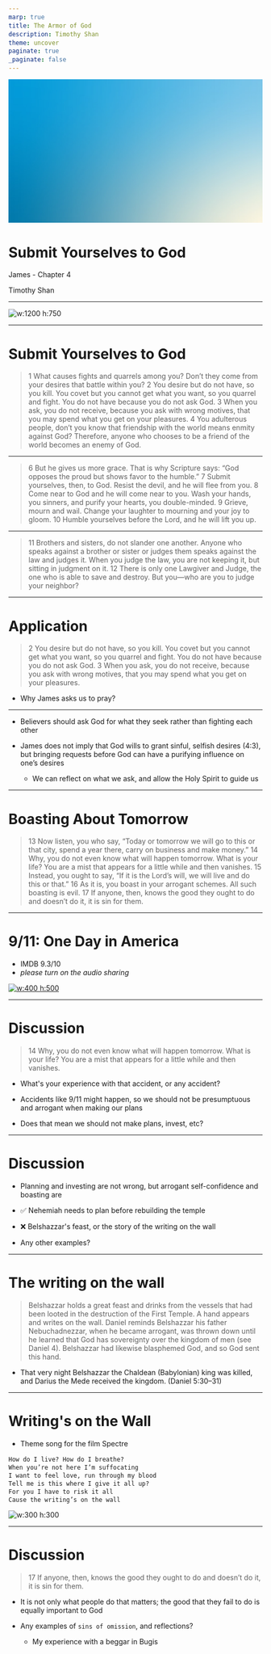```yaml
---
marp: true
title: The Armor of God 
description: Timothy Shan
theme: uncover
paginate: true
_paginate: false
---
```


![bg](./assets/gradient.jpg)

# <!--fit--> Submit Yourselves to God

James - Chapter 4

Timothy Shan

---

![w:1200 h:750](https://user-images.githubusercontent.com/106022681/185776875-8c15faa5-2d53-40ee-ba2e-2bb6432fa15c.png)

---

# Submit Yourselves to God

> 1 What causes fights and quarrels among you? Don’t they come from your desires that battle within you?
2 You desire but do not have, so you kill. You covet but you cannot get what you want, so you quarrel and fight. You do not have because you do not ask God.
3 When you ask, you do not receive, because you ask with wrong motives, that you may spend what you get on your pleasures.
4 You adulterous people, don’t you know that friendship with the world means enmity against God? Therefore, anyone who chooses to be a friend of the world becomes an enemy of God.

---

> 6 But he gives us more grace. That is why Scripture says: “God opposes the proud but shows favor to the humble.”
7 Submit yourselves, then, to God. Resist the devil, and he will flee from you.
8 Come near to God and he will come near to you. Wash your hands, you sinners, and purify your hearts, you double-minded.
9 Grieve, mourn and wail. Change your laughter to mourning and your joy to gloom.
10 Humble yourselves before the Lord, and he will lift you up.

---

> 11 Brothers and sisters, do not slander one another. Anyone who speaks against a brother or sister or judges them speaks against the law and judges it. When you judge the law, you are not keeping it, but sitting in judgment on it.
12 There is only one Lawgiver and Judge, the one who is able to save and destroy. But you—who are you to judge your neighbor?

---

# Application 

> 2 You desire but do not have, so you kill. You covet but you cannot get what you want, so you quarrel and fight. You do not have because you do not ask God.
3 When you ask, you do not receive, because you ask with wrong motives, that you may spend what you get on your pleasures.

- Why James asks us to pray? 

---

- Believers should ask God for what they seek rather than fighting each other

- James does not imply that God wills to grant sinful, selfish desires (4:3), but bringing requests before God can have a purifying influence on one’s desires
    - We can reflect on what we ask, and allow the Holy Spirit to guide us

---

# Boasting About Tomorrow

> 13 Now listen, you who say, “Today or tomorrow we will go to this or that city, spend a year there, carry on business and make money.”
14 Why, you do not even know what will happen tomorrow. What is your life? You are a mist that appears for a little while and then vanishes.
15 Instead, you ought to say, “If it is the Lord’s will, we will live and do this or that.”
16 As it is, you boast in your arrogant schemes. All such boasting is evil.
17 If anyone, then, knows the good they ought to do and doesn’t do it, it is sin for them.

---

# 9/11: One Day in America 

- IMDB 9.3/10
- *please turn on the audio sharing*

[![w:400 h:500](https://user-images.githubusercontent.com/106022681/185776490-1611b7d0-a9c5-4752-8b44-3e5e09a8b65e.png)](https://youtu.be/pfPiGPKH8fw)

---

# Discussion

> 14 Why, you do not even know what will happen tomorrow. What is your life? You are a mist that appears for a little while and then vanishes.

- What's your experience with that accident, or any accident?

- Accidents like 9/11 might happen, so we should not be presumptuous and arrogant when making our plans

- Does that mean we should not make plans, invest, etc? 

---

# Discussion

- Planning and investing are not wrong, but arrogant self-confidence and boasting are

- ✅ Nehemiah needs to plan before rebuilding the temple 

- ❌ Belshazzar's feast, or the story of the writing on the wall

- Any other examples? 

---

# The writing on the wall

> Belshazzar holds a great feast and drinks from the vessels that had been looted in the destruction of the First Temple. A hand appears and writes on the wall. 
Daniel reminds Belshazzar his father Nebuchadnezzar, when he became arrogant, was thrown down until he learned that God has sovereignty over the kingdom of men (see Daniel 4). Belshazzar had likewise blasphemed God, and so God sent this hand. 

- That very night Belshazzar the Chaldean (Babylonian) king was killed, and Darius the Mede received the kingdom. (Daniel 5:30–31)

---

# Writing's on the Wall 

- Theme song for the film Spectre

```
How do I live? How do I breathe?
When you’re not here I’m suffocating
I want to feel love, run through my blood
Tell me is this where I give it all up?
For you I have to risk it all
Cause the writing’s on the wall
```

![w:300 h:300](https://user-images.githubusercontent.com/106022681/185778247-77222b5c-4e37-4b67-a6d6-83abf51b995e.png)

---

# Discussion 

> 17 If anyone, then, knows the good they ought to do and doesn’t do it, it is sin for them.

- It is not only what people do that matters; the good that they fail to do is equally important to God

- Any examples of `sins of omission`, and reflections? 
    - My experience with a beggar in Bugis 


